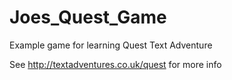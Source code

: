 # Joes_Quest_Game
Example game for learning Quest Text Adventure

See http://textadventures.co.uk/quest for more info
